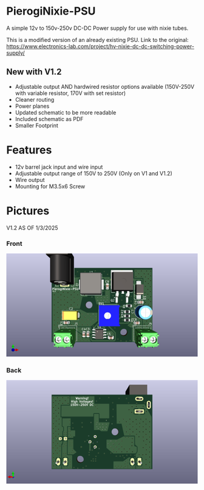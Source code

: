 # PierogiNixie-PSU
A simple 12v to 150v-250v DC-DC Power supply for use with nixie tubes.

This is a modified version of an already existing PSU. Link to the original: https://www.electronics-lab.com/project/hv-nixie-dc-dc-switching-power-supply/

## New with V1.2
- Adjustable output AND hardwired resistor options available (150V-250V with variable resistor, 170V with set resistor)
- Cleaner routing
- Power planes
- Updated schematic to be more readable
- Included schematic as PDF
- Smaller Footprint

# Features
- 12v barrel jack input and wire input
- Adjustable output range of 150V to 250V (Only on V1 and V1.2)
- Wire output
- Mounting for M3.5x6 Screw

# Pictures
V1.2 AS OF 1/3/2025

### Front
![front](V1.2/Pictures/front.png)

### Back
![back](V1.2/Pictures/back.png)
